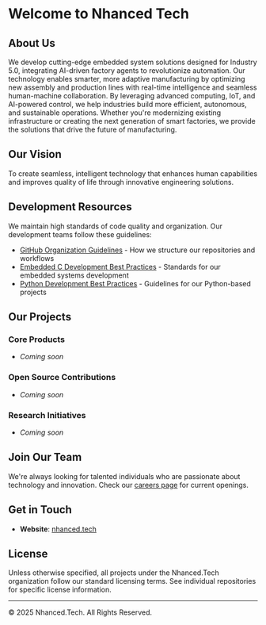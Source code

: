 # Welcome to Nhanced Tech

## About Us

We develop cutting-edge embedded system solutions designed for Industry 5.0, integrating AI-driven factory agents to revolutionize automation. Our technology enables smarter, more adaptive manufacturing by optimizing new assembly and production lines with real-time intelligence and seamless human-machine collaboration. By leveraging advanced computing, IoT, and AI-powered control, we help industries build more efficient, autonomous, and sustainable operations. Whether you're modernizing existing infrastructure or creating the next generation of smart factories, we provide the solutions that drive the future of manufacturing.


## Our Vision

To create seamless, intelligent technology that enhances human capabilities and improves quality of life through innovative engineering solutions.

## Development Resources

We maintain high standards of code quality and organization. Our development teams follow these guidelines:

- [GitHub Organization Guidelines](nhanced-tech-github-organization.md) - How we structure our repositories and workflows
- [Embedded C Development Best Practices](embedded-c-best-practices.md) - Standards for our embedded systems development
- [Python Development Best Practices](python-best-practices.md) - Guidelines for our Python-based projects

## Our Projects

### Core Products
- *Coming soon*

### Open Source Contributions
- *Coming soon*

### Research Initiatives
- *Coming soon*

## Join Our Team

We're always looking for talented individuals who are passionate about technology and innovation. Check our [careers page](https://nhanced.tech/careers) for current openings.

## Get in Touch

- **Website**: [nhanced.tech](https://nhanced.tech)

## License

Unless otherwise specified, all projects under the Nhanced.Tech organization follow our standard licensing terms. See individual repositories for specific license information.

---

© 2025 Nhanced.Tech. All Rights Reserved.
